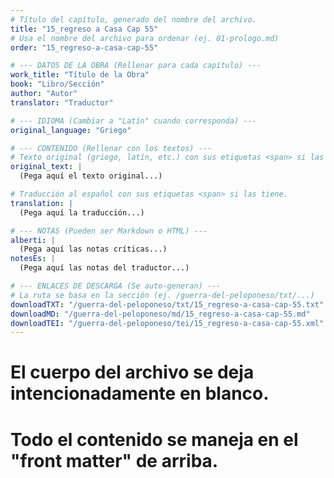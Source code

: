 ```yaml
---
# Título del capítulo, generado del nombre del archivo.
title: "15_regreso a Casa Cap 55"
# Usa el nombre del archivo para ordenar (ej. 01-prologo.md)
order: "15_regreso-a-casa-cap-55"

# --- DATOS DE LA OBRA (Rellenar para cada capítulo) ---
work_title: "Título de la Obra"
book: "Libro/Sección"
author: "Autor"
translator: "Traductor"

# --- IDIOMA (Cambiar a "Latín" cuando corresponda) ---
original_language: "Griego"

# --- CONTENIDO (Rellenar con los textos) ---
# Texto original (griego, latín, etc.) con sus etiquetas <span> si las tiene.
original_text: |
  (Pega aquí el texto original...)

# Traducción al español con sus etiquetas <span> si las tiene.
translation: |
  (Pega aquí la traducción...)

# --- NOTAS (Pueden ser Markdown o HTML) ---
alberti: |
  (Pega aquí las notas críticas...)
notesEs: |
  (Pega aquí las notas del traductor...)

# --- ENLACES DE DESCARGA (Se auto-generan) ---
# La ruta se basa en la sección (ej. /guerra-del-peloponeso/txt/...)
downloadTXT: "/guerra-del-peloponeso/txt/15_regreso-a-casa-cap-55.txt"
downloadMD: "/guerra-del-peloponeso/md/15_regreso-a-casa-cap-55.md"
downloadTEI: "/guerra-del-peloponeso/tei/15_regreso-a-casa-cap-55.xml"
---
```

# El cuerpo del archivo se deja intencionadamente en blanco.
# Todo el contenido se maneja en el "front matter" de arriba.